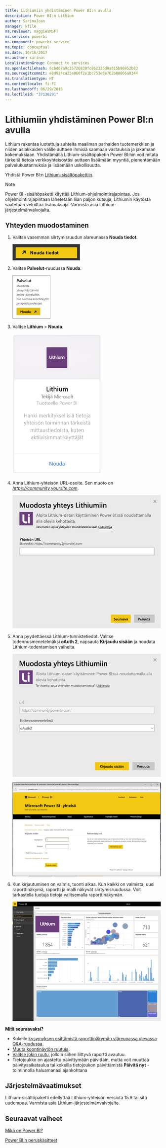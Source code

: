 ```yaml
---
title: Lithiumiin yhdistäminen Power BI:n avulla
description: Power BI:n Lithium
author: SarinaJoan
manager: kfile
ms.reviewer: maggiesMSFT
ms.service: powerbi
ms.component: powerbi-service
ms.topic: conceptual
ms.date: 10/16/2017
ms.author: sarinas
LocalizationGroup: Connect to services
ms.openlocfilehash: 6cbd67a9c35726830fc862326d9a015b96952b83
ms.sourcegitcommit: e8d924ca25e060f2e1bc753e8e762b88066a0344
ms.translationtype: HT
ms.contentlocale: fi-FI
ms.lasthandoff: 06/29/2018
ms.locfileid: "37136291"
---
```

# <a name="connect-to-lithium-with-power-bi"></a>Lithiumiin yhdistäminen Power BI:n avulla
Lithium rakentaa luotettuja suhteita maailman parhaiden tuotemerkkien ja niiden asiakkaiden välille auttaen ihmisiä saamaan vastauksia ja jakamaan kokemuksiaan. Yhdistämällä Lithium-sisältöpaketin Power BI:hin voit mitata tärkeitä tietoja verkkoyhteisöstäsi auttaen lisäämään myyntiä, pienentämään palvelukustannuksia ja lisäämään uskollisuutta. 

Yhdistä Power BI:n [Lithium-sisältöpakettiin](https://app.powerbi.com/getdata/services/lithium).

>[!NOTE]
>Power BI -sisältöpaketti käyttää Lithium-ohjelmointirajapintaa. Jos ohjelmointirajapintaan lähetetään liian paljon kutsuja, Lithiumin käytöstä saatetaan veloittaa lisämaksuja. Varmista asia Lithium-järjestelmänvalvojalta.

## <a name="how-to-connect"></a>Yhteyden muodostaminen
1. Valitse vasemman siirtymisruudun alareunassa **Nouda tiedot**.
   
   ![](media/service-connect-to-lithium/pbi_getdata.png) 
2. Valitse **Palvelut**-ruudussa **Nouda**.
   
   ![](media/service-connect-to-lithium/pbi_getservices.png) 
3. Valitse **Lithium** \> **Nouda**.
   
   ![](media/service-connect-to-lithium/lithiumconnect.png)
4. Anna Lithium-yhteisön URL-osoite. Sen muoto on *https://community.yoursite.com*.
   
   ![](media/service-connect-to-lithium/params.png)
5. Anna pyydettäessä Lithium-tunnistetiedot. Valitse todennusmenetelmäksi **oAuth 2**, napsauta **Kirjaudu sisään** ja noudata Lithium-todentamisen vaiheita.
   
   ![](media/service-connect-to-lithium/creds.png)
   
   ![](media/service-connect-to-lithium/creds2.png)
6. Kun kirjautuminen on valmis, tuonti alkaa. Kun kaikki on valmista, uusi raporttinäkymä, raportti ja malli näkyvät siirtymisruudussa. Voit tarkastella tuotuja tietoja valitsemalla raporttinäkymän.
   
    ![](media/service-connect-to-lithium/lithium.png)

**Mitä seuraavaksi?**

* Kokeile [kysymyksen esittämistä raporttinäkymän yläreunassa olevassa Q&A-ruudussa](power-bi-q-and-a.md).
* [Muuta koontinäytön ruutuja](service-dashboard-edit-tile.md).
* [Valitse jokin ruutu](service-dashboard-tiles.md), jolloin siihen liittyvä raportti avautuu.
* Tietojoukko on ajastettu päivittymään päivittäin, mutta voit muuttaa päivitysaikataulua tai kokeilla tietojoukon päivittämistä **Päivitä nyt** -toiminnolla haluamanasi ajankohtana

## <a name="system-requirements"></a>Järjestelmävaatimukset
Lithium-sisältöpaketti edellyttää Lithium-yhteisön versiota 15.9 tai sitä uudempaa. Varmista asia Lithium-järjestelmänvalvojalta.

## <a name="next-steps"></a>Seuraavat vaiheet
[Mikä on Power BI?](power-bi-overview.md)

[Power BI:n peruskäsitteet](service-basic-concepts.md)

